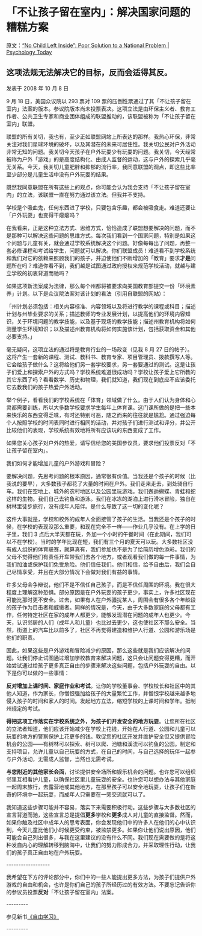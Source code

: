 # 「不让孩子留在室内」：解决国家问题的糟糕方案

原文：[“No Child Left Inside”: Poor Solution to a National Problem | Psychology Today](https://www.psychologytoday.com/us/blog/freedom-learn/200810/no-child-left-inside-poor-solution-national-problem)

## 这项法规无法解决它的目标，反而会适得其反。

发表于 2008 年 10 月 8 日

9 月 18 日，美国众议院以 293 票对 109 票的压倒性票通过了其「不让孩子留在室内」法案的版本。参议院版本尚未投票表决。这项立法是由环保主义者、教育工作者、公共卫生专家和商业团体组成的联盟推动的，该联盟被称为「不让孩子留在室内」联盟。

联盟的所有关切，我也有，至少正如联盟网站上所表达的那样。我热心环保，非常关注对我们星球环境的破坏，以及其潜在的未来可居住性。我关切公民对户外活动非常无知的问题。我关切今天孩子在户外玩耍少有玩耍的问题。我关切，今天经常被称为户外「游戏」的是高度结构化、由成人监督的运动，这与户外的探索几乎毫无关系。今天，我关切儿童肥胖和抑郁的流行率，我同意联盟的观点，即这些比率至少部分是儿童生活中没有户外玩耍的结果。

既然我同意联盟在所有这些上的观点，你可能会认为我会支持「不让孩子留在室内」的立法，该联盟一直在努力通过该立法。但我并不支持。

学校是个吸血鬼，任何东西进了学校，只要包含乐趣，都会被吸食走。难道还要让「户外玩耍」也变得干瘪瘪吗？

在我看来，正是这种立法方式、思维方式，恰恰造成了联盟想要解决的问题，而不是那种可以解决这些问题的思维方式。每次我们看到一个国家问题，特别是如果这个问题与儿童有关，就会通过学校系统解决这个问题。好像每每出了问题，再整一套必修课程和考试给学生，问题就可以解决。你们联盟成员！难道看不到学校系统和我们对它的依赖来照顾我们的孩子，并迫使他们不断增加的「教育」要求**才是**问题所在吗？难道你看不到，我们越是试图通过政府授权来规范学校活动，就越与建立学校的初衷背道而驰吗？

如果这项新法案成为法律，那么每个州都将被要求向美国教育部提交一份「环境素养」计划。以下是众议院法案对该计划的看法（引用自联盟的网站）：

「州计划必须包括：相关内容标准、内容领域以及将进行教学的课程或科目；描述计划与州毕业要求的关系；描述教师的专业发展计划，以提高他们的环境内容知识，关于环境问题的教学技能，以及基于现场的教学技能；描述州教育机构将如何测量学生环境知识；以及描述州教育机构将如何实施该计划，包括获取资金和其他必要支持。」

毫无疑问，这项立法的通过将是教育行业的一场政变（见我 8 月 27 日的帖子）。这将产生一套新的课程、测试、教科书、教育专家、项目管理员、拨款撰写人等。它会给孩子做什么？这将给他们另一套学校要求，另一套要通过的测试。这是让孩子们爱上和探索户外的方式吗？学校系统难道很成功吗？学校让孩子爱上它所教的其它东西了吗？看看数学、历史和物理，我们就知道，我们现在到底应不应该委托它去教我们的孩子热爱户外活动。

举个例子，看看我们的学校系统在「体育」领域做了什么。由于人们认为身体和心灵都需要训练，所以大多数学校要求学生每年上体育课。这门课所做的是把一些本来快乐的东西变得乏味，有时还特别可恶，随之而来的往往就是尴尬。通过强迫每个人按照学校的时间表同时进行相同的活动，并对孩子们进行测试和评分，并公开比较他们的表现，学校系统有效地将所有应该玩的东西变成了工作。

如果您关心孩子对户外的热爱，请写信给您的美国参议员，要求他们投票反对「不让孩子留在室内」。

我们如何才能增加儿童的户外游戏和冒险？

要解决问题，先思考问题的根本原因，通常很有价值。当我还是个孩子的时候（比我说的要早），大多数孩子都花了大量的时间在户外。我们走来走去，到处骑自行车。我们在空地上、城外的农村地区以及公园里玩游戏。我们邂逅蝴蝶、青蛙和蛇这样的生物。我们自己去钓鱼和游泳。我们在冰冻的湖泊上进行滑冰冒险，独自在树林里徒步旅行，没有成年人陪伴。是什么导致了这一切的变化呢？

这件大事就是，学校和校外的成年人全面接管了孩子的生活。当我还是个孩子的时候，在学校的表现没那么重要，和现在完全不一样——作业几乎没有。在上学的日子里，我们 3 点后大半天都在玩，外加一个小时的午餐时间（在此期间，我们可以不在学校）。当时的学年比现在短，我们有三个月的夏天可以玩。大多数社区没有成人组织的体育联赛，就算真有，我们参加也不是为了给简历增色添彩。我们的父母不觉得他们有责任开车带我们去各个地方，或者观看我们做的每一件事情，为我们加油或保护我们免受危险。他们信任我们。他们相信，给予自由后，我们会自己尽情享受，并且在大部分情况下会做对我们有益的事情。

许多父母会争辩说，他们不是不信任自己孩子，而是不信任周围的环境。我在很大程度上理解这种恐惧。部分原因是在户外玩耍的孩子更少，事实上，许多社区现在可能比那时更不安全。过去，如果有人在户外骚扰某人，周围会有很多各个年龄段的孩子作为目击者和威慑者。同样的情况是，今天，由于大多数家庭的父母都有工作，任何特定社区在家的成年人都更少，能够发现潜在问题的成年人也更少。今天，认识邻居的人们（成年人和儿童）也比过去更少，这也使社区不那么安全。当然，街道上的汽车比以前多了，社区不再觉得建造和维护人行道、公园和游乐场是他们的职责。

因此，如果这些是户外游戏和冒险减少的原因，那么这些就是我们应该解决的问题。让我们停止试图通过增加学校教育来解决问题，这只会让问题变得更糟，而开始尝试通过给孩子更多真正自由的步骤来解决这些问题，包括户外玩耍的自由。以下是你可以做的一些事情：

**反对增加上课时间、家庭作业和考试**。让你的学校董事会、学校校长和社区中的其他人知道，作为家长，你憎恨强加给孩子的大量繁忙工作，并憎恨学校越来越多地侵入孩子的时间和家人的时间。发起地方立法，缩短学校的上课时间和学年。抵制州规定的考试。

**得把这项工作落实在学校系统之外，为孩子们开发安全的地方玩耍**。让您所在社区的立法者知道，他们应该开始减少在学校上花钱，开始在人行道、公园和儿童可以玩耍的地方的警察保护上花更多的钱。敦促您的社区开发并维护安全但又提供冒险机会的公园——有树林可以探索、树可以爬、池塘和溪流可以钓鱼的公园。制定和支持项目，允许儿童以自己玩耍的方式，在自己的时间，与自己选择的玩伴一起参与户外活动，无需成人监督，当然也无需考试。

**与您附近的其他家长会面**，讨论提供安全场所和娱乐机会的问题。也许您可以组织邻里互相看护儿童，以确保社区里儿童玩耍的安全。也许您可以想办法与其他家庭一起周末旅行，去露营地或其他地方，在那里孩子可以安全地玩耍，让孩子们在新奇的环境中一起玩耍，而成年人只需要在一旁交流就可以了。

我知道这些步骤可能并不容易，落实下来需要积极行动。这些步骤与大多数社区的宣言背道而驰，这些宣言总是提倡**更多**学校和**更多**成人对儿童的直接监督。然而，如果你触及社区中成年人的思考表面，你会发现他们中的许多人在他们的心中认识到，今天儿童比他们小时候更受约束，被监禁更多。如果你让他们说出原因，他们可能会自己列出很多，与我在这里建议的没有什么不同。我们现在需要做的是将这种发自内心的理解转移到脑海中，让我们的努力形成合力，并采取理性行动，让我们的孩子真正自由地在户外玩耍。

\------------------

我希望在下方的评论部分中，你们中的一些人能提出更多方法，为孩子们提供户外游戏的自由和机会，也许是你们自己的孩子所经历过的有效方法。不要忘记告诉你的参议员投票**反对**「不让孩子留在室内」法案。

\---------

参见新书[《自由学习》](http://www.freetolearnbook.com/)

\---------